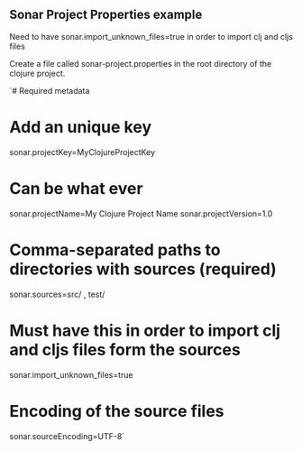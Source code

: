 ## Sonar Project Properties example
Need to have sonar.import_unknown_files=true in order to import clj and cljs files


Create a file called sonar-project.properties in the root directory of the clojure project.

`# Required metadata

# Add an unique key
sonar.projectKey=MyClojureProjectKey

# Can be what ever
sonar.projectName=My Clojure Project Name
sonar.projectVersion=1.0

# Comma-separated paths to directories with sources (required)
sonar.sources=src/ , test/

# Must have this in order to import clj and cljs files form the sources
sonar.import_unknown_files=true

# Encoding of the source files
sonar.sourceEncoding=UTF-8`
